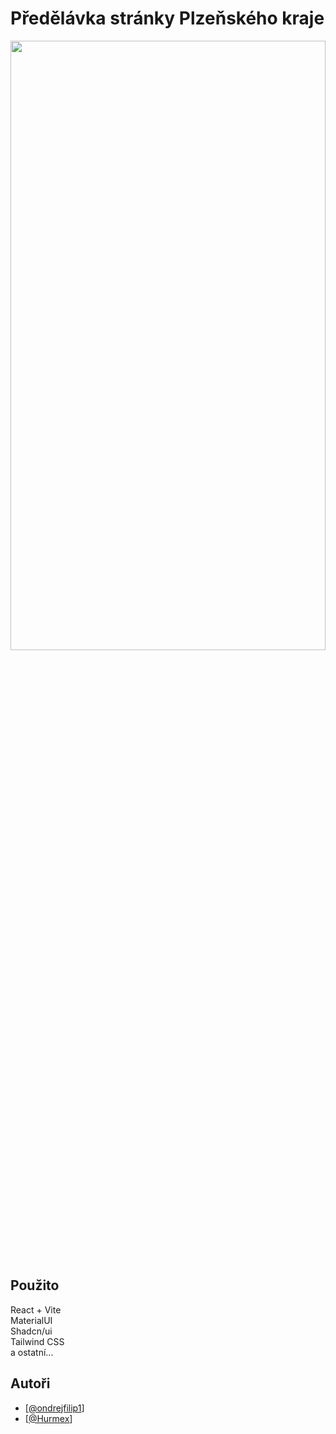 # Předělávka stránky Plzeňského kraje

<img src="https://i.postimg.cc/CS4YFycY/Sn-mek-obrazovky-10-6-2024-194858-localhost.jpg" width=100% height=50%>

<h2>Použito</h2>
React + Vite<br>
MaterialUI<br>
Shadcn/ui<br>
Tailwind CSS<br>
a ostatní...

## Autoři

- [[@ondrejfilip1](https://github.com/ondrejfilip1)]
- [[@Hurmex](https://github.com/Hurmex)]
